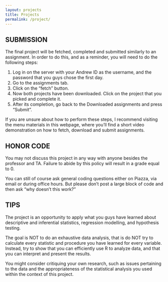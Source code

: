 ```yaml
---
layout: projects
title: Projects
permalink: /project/
---
```


## SUBMISSION

The final project will be fetched, completed and submitted similarly to an assignment. In order to do this, and as a reminder, you will need to do the following steps:

1. Log in on the server with your Andrew ID as the username, and the password that you guys chose the first day.
2. Go to the assignments tab.
3. Click on the “fetch” button.
4. Now both projects have been downloaded. Click on the project that you picked and complete it.
5. After its completion, go back to the Downloaded assignments and press “Submit”.

If you are unsure about how to perform these steps, I recommend visiting the menu materials in this webpage, where you’ll find a short video demonstration on how to fetch, download and submit assignments.

## HONOR CODE

You may not discuss this project in any way with anyone besides the professor and TA. Failure to abide by this policy will result in a grade equal to 0.

You can still of course ask general coding questions either on Piazza, via email or during office hours. But please don’t post a large block of code and then ask “why doesn’t this work?”

## TIPS

The project is an opportunity to apply what you guys have learned about descriptive and inferential statistics, regression modelling, and hypothesis testing.

The goal is NOT to do an exhaustive data analysis, that is do NOT try to calculate every statistic and procedure you have learned for every variable. Instead, try to show that you can efficiently use R to analyze data, and that you can interpret and present the results.

You might consider critiquing your own research, such as issues pertaining to the data and the appropriateness of the statistical analysis you used within the context of this project.

